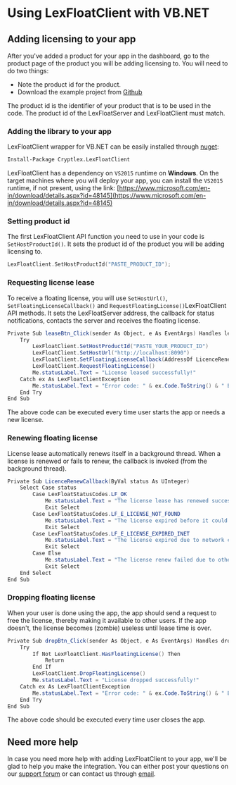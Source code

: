 # Using LexFloatClient with VB.NET

## Adding licensing to your app

After you've added a product for your app in the dashboard, go to the product page of the product you will be adding licensing to. You will need to do two things:

* Note the product id for the product.
* Download the example project from [Github](https://github.com/cryptlex/lexfloatclient-dotnet/tree/master/examples)

The product id is the identifier of your product that is to be used in the code. The product id of the LexFloatServer and LexFloatClient must match.

### Adding the library to your app

LexFloatClient wrapper for VB.NET can be easily installed through [nuget](https://www.nuget.org/packages/Cryptlex.LexFloatClient):

```bash
Install-Package Cryptlex.LexFloatClient
```

LexFloatClient has a dependency on `VS2015` runtime on **Windows**. On the target machines where you will deploy your app, you can install the `VS2015` runtime, if not present, using the link: [https://www.microsoft.com/en-in/download/details.aspx?id=48145](https://www.microsoft.com/en-in/download/details.aspx?id=48145)

### Setting product id

The first LexFloatClient API function you need to use in your code is `SetHostProductId()`. It sets the product id of the product you will be adding licensing to. 

```c
LexFloatClient.SetHostProductId("PASTE_PRODUCT_ID");
```

### Requesting license lease

To receive a floating license, you will use `SetHostUrl()`, `SetFloatingLicenseCallback()` and `RequestFloatingLicense()`LexFloatClient API methods. It sets the LexFloatServer address, the callback for status notifications, contacts the server and receives the floating license.

```csharp
Private Sub leaseBtn_Click(sender As Object, e As EventArgs) Handles leaseBtn.Click
    Try
        LexFloatClient.SetHostProductId("PASTE_YOUR_PRODUCT_ID")
        LexFloatClient.SetHostUrl("http://localhost:8090")
        LexFloatClient.SetFloatingLicenseCallback(AddressOf LicenceRenewCallback)
        LexFloatClient.RequestFloatingLicense()
        Me.statusLabel.Text = "License leased successfully!"
    Catch ex As LexFloatClientException
        Me.statusLabel.Text = "Error code: " & ex.Code.ToString() & " Error message: " + ex.Message
    End Try
End Sub
```

The above code can be executed every time user starts the app or needs a new license.

### Renewing floating license

License lease automatically renews itself in a background thread. When a license is renewed or fails to renew, the callback is invoked \(from the background thread\).

```csharp
Private Sub LicenceRenewCallback(ByVal status As UInteger)
    Select Case status
        Case LexFloatStatusCodes.LF_OK
            Me.statusLabel.Text = "The license lease has renewed successfully."
            Exit Select
        Case LexFloatStatusCodes.LF_E_LICENSE_NOT_FOUND
            Me.statusLabel.Text = "The license expired before it could be renewed."
            Exit Select
        Case LexFloatStatusCodes.LF_E_LICENSE_EXPIRED_INET
            Me.statusLabel.Text = "The license expired due to network connection failure."
            Exit Select
        Case Else
            Me.statusLabel.Text = "The license renew failed due to other reason. Error code: " & status.ToString()
            Exit Select
    End Select
End Sub
```

### Dropping floating license

When your user is done using the app, the app should send a request to free the license, thereby making it available to other users. If the app doesn't, the license becomes \(zombie\) useless until lease time is over.

```csharp
Private Sub dropBtn_Click(sender As Object, e As EventArgs) Handles dropBtn.Click
    Try
        If Not LexFloatClient.HasFloatingLicense() Then
            Return
        End If
        LexFloatClient.DropFloatingLicense()
        Me.statusLabel.Text = "License dropped successfully!"
    Catch ex As LexFloatClientException
        Me.statusLabel.Text = "Error code: " & ex.Code.ToString() & " Error message: " + ex.Message
    End Try
End Sub
```

The above code should be executed every time user closes the app.

## Need more help

In case you need more help with adding LexFloatClient to your app, we'll be glad to help you make the integration. You can either post your questions on our [support forum](https://forums.cryptlex.com) or can contact us through [email](mailto:support@cryptlex.com?Subject=Using%20LexFloatClient).

